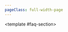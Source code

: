 ```yaml
---
pageClass: full-width-page
---
```

<!-- 这是一个“多表格并列展示”的页面模板 -->
<script setup>
import dataProduct from '@/data/json/工匠制品.json';
import { dataMap } from '../../.vitepress/theme/data-index.js';


// 定义所有表格的信息，用于循环创建内容和导航
const tables = [
  // {
  //   id: 'Product-table',         // 用作锚点的唯一ID
  //   title: '工匠制品',    // 表格的标题
  //   data: dataProduct,           // 绑定的数据
  // },
  {
    id: 'modules-village-upgradePrestige-table',
    title: '声望升级',
    data: dataMap['modules/village/upgradePrestige']
  },
  // {
  //   id: 'modules-village-upgradePremium-table',
  //   title: '高级升级',
  //   data: dataMap['modules/village/upgradePremium']
  // },
  // {
  //   id: 'modules-village-upgrade2-table',
  //   title: '升级2',
  //   data: dataMap['modules/village/upgrade2']
  // },
  {
    id: 'modules-village-upgrade-table',
    title: '升级',
    data: dataMap['modules/village/upgrade']
  },
  // {
  //   id: 'modules-village-relic-table',
  //   title: '圣遗物',
  //   data: dataMap['modules/village/relic']
  // },
  // {
  //   id: 'modules-village-offering-table',
  //   title: '供品',
  //   data: dataMap['modules/village/offering']
  // },
  // {
  //   id: 'modules-village-job-table',
  //   title: '职业',
  //   data: dataMap['modules/village/job']
  // },
  // {
  //   id: 'modules-village-craftingRecipe-table',
  //   title: '合成配方',
  //   data: dataMap['modules/village/craftingRecipe']
  // },
  // {
  //   id: 'modules-village-card-table',
  //   title: '卡牌',
  //   data: dataMap['modules/village/card']
  // },
  {
    id: 'modules-village-building-table',
    title: '建筑',
    data: dataMap['modules/village/building']
  },
  // {
  //   id: 'modules-village-achievement-table',
  //   title: '成就',
  //   data: dataMap['modules/village/achievement']
  // },
];


</script>

<TwoSectionsLayout>
  <!-- 2. 向 "data-section" 插槽中填充内容 -->
  <template #data-section>
    <div v-for="tableInfo in tables" :key="tableInfo.id">
      <h3 :id="tableInfo.id">{{ tableInfo.title }}</h3>
      <DynamicTable :data="tableInfo.data">
        <template #notes>
        </template>
      </DynamicTable>
    </div>
  </template>

  <!-- 3. 向 "faq-section" 插槽中填充内容 -->
  <template #faq-section>
    <MiningFAQ />
  </template>

</TwoSectionsLayout>
